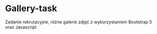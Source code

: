 # Gallery-task

Zadanie rekrutacyjne, różne galerie zdjęć z wykorzystaniem Bootstrap 5 oraz Javascript 
